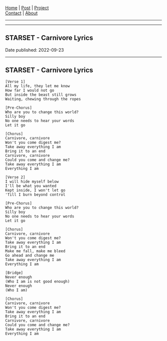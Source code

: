 <nav>
<a href="../index.html">Home</a>
|
<a href="../post.html">Post</a>
|
<a href="../project.html">Project</a>
<nav class="div-right">
<a href="../contact.html">Contact</a>
|
<a href="../about.html">About</a>
</nav>
</header>
<hr><hr>
<main>
<!-- Your Content Start After This Line -->


# STARSET - Carnivore Lyrics

Date published: 2022-09-23

---

## STARSET - Carnivore Lyrics

```
[Verse 1]
All my life, they let me know
How far I would not go
But inside the beast still grows
Waiting, chewing through the ropes

[Pre-Chorus]
Who are you to change this world?
Silly boy
No one needs to hear your words
Let it go

[Chorus]
Carnivore, carnivore
Won't you come digest me?
Take away everything I am
Bring it to an end
Carnivore, carnivore
Could you come and change me?
Take away everything I am
Everything I am

[Verse 2]
I will hide myself below
I'll be what you wanted
Kept inside, I won't let go
'Till I burn beyond control

[Pre-Chorus]
Who are you to change this world?
Silly boy
No one needs to hear your words
Let it go

[Chorus]
Carnivore, carnivore
Won't you come digest me?
Take away everything I am
Bring it to an end
Make me fall, make me bleed
Go ahead and change me
Take away everything I am
Everything I am

[Bridge]
Never enough
(Who I am is not good enough)
Never enough
(Who I am)

[Chorus]
Carnivore, carnivore
Won't you come digest me?
Take away everything I am
Bring it to an end
Carnivore, carnivore
Could you come and change me?
Take away everything I am
Everything I am
```

